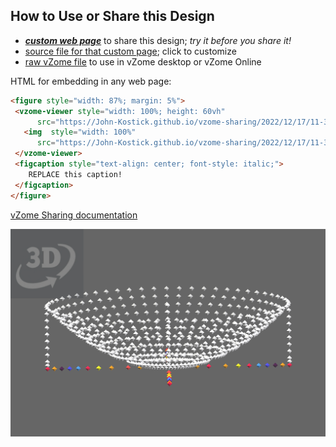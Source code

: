 
## How to Use or Share this Design

 - [***custom web page***][post] to share this design; *try it before you share it!*
 - [source file for that custom page][source]; click to customize
 - [raw vZome file][raw] to use in vZome desktop or vZome Online
 
 HTML for embedding in any web page:
 ```html
<figure style="width: 87%; margin: 5%">
  <vzome-viewer style="width: 100%; height: 60vh"
       src="https://John-Kostick.github.io/vzome-sharing/2022/12/17/11-33-21-60-gon-field-paraboloid/60-gon-field-paraboloid.vZome" >
    <img  style="width: 100%"
       src="https://John-Kostick.github.io/vzome-sharing/2022/12/17/11-33-21-60-gon-field-paraboloid/60-gon-field-paraboloid.png" >
  </vzome-viewer>
  <figcaption style="text-align: center; font-style: italic;">
     REPLACE this caption!
  </figcaption>
</figure>
 ```

[vZome Sharing documentation](https://vzome.github.io/vzome/sharing.html#how-it-works)

![Image](<60-gon-field-paraboloid.png>)


[post]: <https://John-Kostick.github.io/vzome-sharing/2022/12/17/60-gon-field-paraboloid-11-33-21.html>
[source]: <https://github.com/John-Kostick/vzome-sharing/edit/main/_posts/2022-12-17-60-gon-field-paraboloid-11-33-21.md>
[raw]: <https://raw.githubusercontent.com/John-Kostick/vzome-sharing/main/2022/12/17/11-33-21-60-gon-field-paraboloid/60-gon-field-paraboloid.vZome>